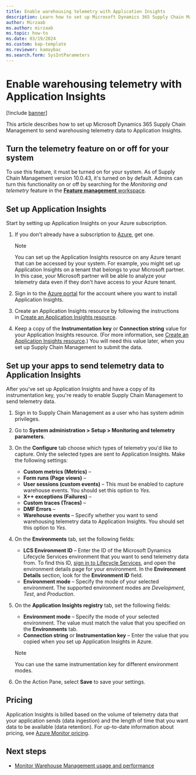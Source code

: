 ```yaml
---
title: Enable warehousing telemetry with Application Insights
description: Learn how to set up Microsoft Dynamics 365 Supply Chain Management to send warehousing telemetry data to Application Insights.
author: Mirzaab
ms.author: mirzaab
ms.topic: how-to
ms.date: 03/19/2024
ms.custom: bap-template
ms.reviewer: kamaybac
ms.search.form: SysIntParameters
---
```


# Enable warehousing telemetry with Application Insights

[!include [banner](../includes/banner.md)]

This article describes how to set up Microsoft Dynamics 365 Supply Chain Management to send warehousing telemetry data to Application Insights.

## Turn the telemetry feature on or off for your system

To use this feature, it must be turned on for your system. As of Supply Chain Management version 10.0.43, it's turned on by default. Admins can turn this functionality on or off by searching for the *Monitoring and telemetry* feature in the [**Feature management** workspace](../../fin-ops-core/fin-ops/get-started/feature-management/feature-management-overview.md).

## Set up Application Insights

Start by setting up Application Insights on your Azure subscription.

1. If you don't already have a subscription to [Azure](https://azure.microsoft.com/), get one.

    > [!NOTE]
    > You can set up the Application Insights resource on any Azure tenant that can be accessed by your system. For example, you might set up Application Insights on a tenant that belongs to your Microsoft partner. In this case, your Microsoft partner will be able to analyze your telemetry data even if they don't have access to your Azure tenant.

1. Sign in to the [Azure portal](https://portal.azure.com/) for the account where you want to install Application Insights.
1. Create an Application Insights resource by following the instructions in [Create an Application Insights resource](/azure/azure-monitor/app/create-new-resource).
1. Keep a copy of the **Instrumentation key** or **Connection string** value for your Application Insights resource. (For more information, see [Create an Application Insights resource](/azure/azure-monitor/app/create-new-resource).) You will need this value later, when you set up Supply Chain Management to submit the data.

## Set up your apps to send telemetry data to Application Insights

After you've set up Application Insights and have a copy of its instrumentation key, you're ready to enable Supply Chain Management to send telemetry data.

1. Sign in to Supply Chain Management as a user who has system admin privileges.
1. Go to **System administration \> Setup \> Monitoring and telemetry parameters**.
1. On the **Configure** tab choose which types of telemetry you'd like to capture. Only the selected types are sent to Application Insights. Make the following settings:

     <!--KFM: Details needed for each of the following. -->

    - **Custom metrics (Metrics)** – 
    - **Form runs (Page views)** – 
    - **User sessions (custom events)** – This must be enabled to capture warehouse events. You should set this option to *Yes*.
    - **X++ exceptions (Failures)** – 
    - **Custom traces (Traces)** – 
    - **DMF Errors** – 
    - **Warehouse events** – Specify whether you want to send warehousing telemetry data to Application Insights. You should set this option to *Yes*.

1. On the **Environments** tab, set the following fields: <!--KFM: Why might I make more than one row here? -->

    - **LCS Environment ID** – Enter the ID of the Microsoft Dynamics Lifecycle Services environment that you want to send telemetry data from. To find this ID, [sign in to Lifecycle Services](https://lcs.dynamics.com/Logon/Index), and open the environment details page for your environment. In the **Environment Details** section, look for the **Environment ID** field.
    - **Environment mode** – Specify the mode of your selected environment. The supported environment modes are *Development*, *Test*, and *Production*.

1. On the **Application Insights registry** tab, set the following fields: <!--KFM: Why might I make more than one row here? -->

    - **Environment mode** – Specify the mode of your selected environment. The value must match the value that you specified on the **Environments** tab.
    - **Connection string** or **Instrumentation key** – Enter the value that you copied when you set up Application Insights in Azure.

    > [!NOTE]
    > You can use the same instrumentation key for different environment modes.

1. On the Action Pane, select **Save** to save your settings.

## Pricing

Application Insights is billed based on the volume of telemetry data that your application sends (data ingestion) and the length of time that you want data to be available (data retention). For up-to-date information about pricing, see [Azure Monitor pricing](https://azure.microsoft.com/pricing/details/monitor/).

## Next steps

- [Monitor Warehouse Management usage and performance](application-insights-monitor-usage-performance.md)
